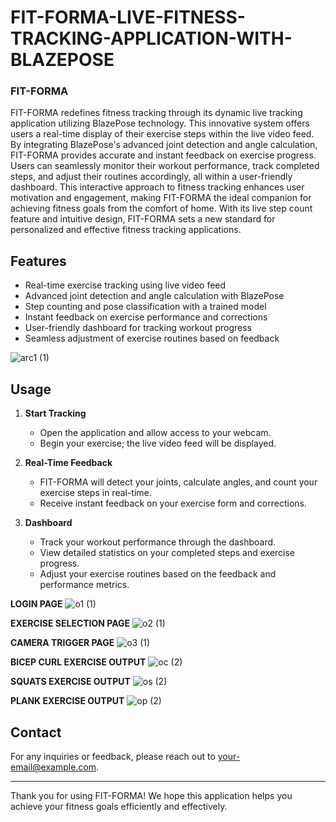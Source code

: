 # FIT-FORMA-LIVE-FITNESS-TRACKING-APPLICATION-WITH-BLAZEPOSE

### FIT-FORMA

FIT-FORMA redefines fitness tracking through its dynamic live tracking application utilizing BlazePose technology. This innovative system offers users a real-time display of their exercise steps within the live video feed. By integrating BlazePose's advanced joint detection and angle calculation, FIT-FORMA provides accurate and instant feedback on exercise progress. Users can seamlessly monitor their workout performance, track completed steps, and adjust their routines accordingly, all within a user-friendly dashboard. This interactive approach to fitness tracking enhances user motivation and engagement, making FIT-FORMA the ideal companion for achieving fitness goals from the comfort of home. With its live step count feature and intuitive design, FIT-FORMA sets a new standard for personalized and effective fitness tracking applications.

## Features

- Real-time exercise tracking using live video feed
- Advanced joint detection and angle calculation with BlazePose
- Step counting and pose classification with a trained model
- Instant feedback on exercise performance and corrections
- User-friendly dashboard for tracking workout progress
- Seamless adjustment of exercise routines based on feedback

![arc1 (1)](https://github.com/vr-jayashree5443/FIT-FORMA-LIVE-FITNESS-TRACKING-APPLICATION-WITH-BLAZEPOSE/assets/128161257/f0178409-d34f-42ab-a818-9d1d82d5b317)


## Usage

1. **Start Tracking**
   - Open the application and allow access to your webcam.
   - Begin your exercise; the live video feed will be displayed.

2. **Real-Time Feedback**
   - FIT-FORMA will detect your joints, calculate angles, and count your exercise steps in real-time.
   - Receive instant feedback on your exercise form and corrections.

3. **Dashboard**
   - Track your workout performance through the dashboard.
   - View detailed statistics on your completed steps and exercise progress.
   - Adjust your exercise routines based on the feedback and performance metrics.

**LOGIN PAGE**
![o1 (1)](https://github.com/vr-jayashree5443/FIT-FORMA-LIVE-FITNESS-TRACKING-APPLICATION-WITH-BLAZEPOSE/assets/128161257/ea80eb07-0a9d-42cf-9734-a42f9461add2)

**EXERCISE SELECTION PAGE**
![o2 (1)](https://github.com/vr-jayashree5443/FIT-FORMA-LIVE-FITNESS-TRACKING-APPLICATION-WITH-BLAZEPOSE/assets/128161257/05bbb6a6-1cd4-4db5-b31c-1715ce99bc77)

**CAMERA TRIGGER PAGE**
![o3 (1)](https://github.com/vr-jayashree5443/FIT-FORMA-LIVE-FITNESS-TRACKING-APPLICATION-WITH-BLAZEPOSE/assets/128161257/2d52164a-d9ae-43c7-987f-a25cb84434dc)

**BICEP CURL EXERCISE OUTPUT**
![oc (2)](https://github.com/vr-jayashree5443/FIT-FORMA-LIVE-FITNESS-TRACKING-APPLICATION-WITH-BLAZEPOSE/assets/128161257/e3ee13a6-6c00-4fba-8969-ed191445b7a3)

**SQUATS EXERCISE OUTPUT**
![os (2)](https://github.com/vr-jayashree5443/FIT-FORMA-LIVE-FITNESS-TRACKING-APPLICATION-WITH-BLAZEPOSE/assets/128161257/4285f6e3-d12a-4491-afee-fde4a401918a)

**PLANK EXERCISE OUTPUT**
![op (2)](https://github.com/vr-jayashree5443/FIT-FORMA-LIVE-FITNESS-TRACKING-APPLICATION-WITH-BLAZEPOSE/assets/128161257/1786e6f8-3a1b-4a55-9686-5dd4781c484a)


## Contact

For any inquiries or feedback, please reach out to [your-email@example.com](mailto:your-email@example.com).

---

Thank you for using FIT-FORMA! We hope this application helps you achieve your fitness goals efficiently and effectively.
